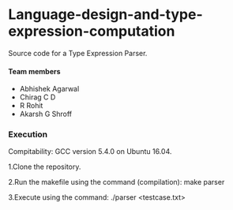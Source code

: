 # Language-design-and-type-expression-computation
Source code for a Type Expression Parser.

#### Team members ####
* Abhishek Agarwal
* Chirag C D
* R Rohit
* Akarsh G Shroff

### Execution ###
Compitability: GCC version 5.4.0 on Ubuntu 16.04.

1.Clone the repository.

2.Run the makefile using the command (compilation): make parser

3.Execute using the command: ./parser <testcase.txt>

